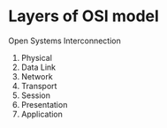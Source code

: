 # Layers of OSI model
Open Systems Interconnection
1. Physical 
2. Data Link
3. Network
4. Transport
5. Session
6. Presentation
7. Application